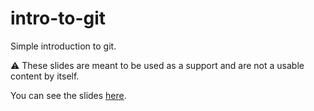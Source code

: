 # intro-to-git

Simple introduction to git.

⚠️ These slides are meant to be used as a support and are not a usable content by itself.

You can see the slides [here](https://jeremt.github.io/intro-to-git).
